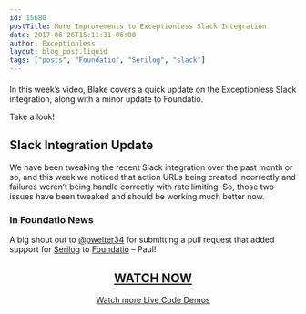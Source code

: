 ```yaml
---
id: 15680
postTitle: More Improvements to Exceptionless Slack Integration
date: 2017-06-26T15:11:31-06:00
author: Exceptionless
layout: blog_post.liquid
tags: ["posts", "Foundatio", "Serilog", "slack"]
---
```

<div class="videoWrapper" style="margin-bottom: 20px;">
</div>

In this week&#8217;s video, Blake covers a quick update on the Exceptionless Slack integration, along with a minor update to Foundatio.

Take a look!<!--more-->

## Slack Integration Update

We have been tweaking the recent Slack integration over the past month or so, and this week we noticed that action URLs being created incorrectly and failures weren&#8217;t being handle correctly with rate limiting. So, those two issues have been tweaked and should be working much better now.

### In Foundatio News

A big shout out to [@pwelter34](https://github.com/pwelter34) for submitting a pull request that added support for [Serilog](https://serilog.net/) to [Foundatio](https://github.com/FoundatioFx) &#8211; Paul!

<h2 style="text-align: center;">
  <a href="https://youtu.be/k4CMOk5lpVw">WATCH NOW</a>
</h2>

<p style="text-align: center;">
  <a href="/category/weekly-updates/">Watch more Live Code Demos</a>
</p>
